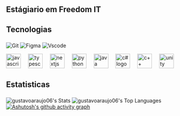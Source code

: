 <h2 align="left">Estágiario em Freedom IT</h2>

###

<h2 align="left">Tecnologias</h2>

###
![Git](https://img.shields.io/badge/GIT-E44C30?style=for-the-badge&logo=git&logoColor=white)
![Figma](https://img.shields.io/badge/Figma-696969?style=for-the-badge&logo=figma&logoColor=figma)
![Vscode](https://img.shields.io/badge/Vscode-007ACC?style=for-the-badge&logo=visual-studio-code&logoColor=white)
<div align="left">
  <img src="https://cdn.jsdelivr.net/gh/devicons/devicon/icons/javascript/javascript-original.svg" height="40" alt="javascript logo"  />
  <img width="12" />
  <img src="https://cdn.jsdelivr.net/gh/devicons/devicon/icons/typescript/typescript-original.svg" height="40" alt="typescript logo"  />
  <img width="12" />
  <img src="https://cdn.jsdelivr.net/gh/devicons/devicon/icons/nextjs/nextjs-original.svg" height="40" alt="nextjs logo"  />
  <img width="12" />
  <img src="https://cdn.jsdelivr.net/gh/devicons/devicon/icons/python/python-original.svg" height="40" alt="python logo"  />
  <img width="12" />
  <img src="https://cdn.jsdelivr.net/gh/devicons/devicon/icons/java/java-original.svg" height="40" alt="java logo"  />
  <img width="12" />
  <img src="https://cdn.jsdelivr.net/gh/devicons/devicon/icons/csharp/csharp-original.svg" height="40" alt="c# logo"  />
  <img width="12" />
  <img src="https://cdn.jsdelivr.net/gh/devicons/devicon/icons/cplusplus/cplusplus-original.svg" height="40" alt="c++ logo"  />
  <img width="12" />
  <img src="https://cdn.jsdelivr.net/gh/devicons/devicon/icons/unity/unity-original.svg" height="40" alt="unity logo"  />
</div>

###

<h2 align="left">Estatisticas</h2>

###
![gustavoaraujo06's Stats](https://github-readme-stats.vercel.app/api?username=gustavoaraujo06&theme=tokyonight&show_icons=true&hide_border=true&count_private=true)
![gustavoaraujo06's Top Languages](https://github-readme-stats.vercel.app/api/top-langs/?username=gustavoaraujo06&theme=tokyonight&show_icons=true&hide_border=true&layout=compact)
[![Ashutosh's github activity graph](https://github-readme-activity-graph.vercel.app/graph?username=gustavoaraujo06&bg_color=1a1b27&color=00d5ff&line=70a5fd&point=38bdae&area=true&hide_border=true)](https://github.com/ashutosh00710/github-readme-activity-graph)
###
